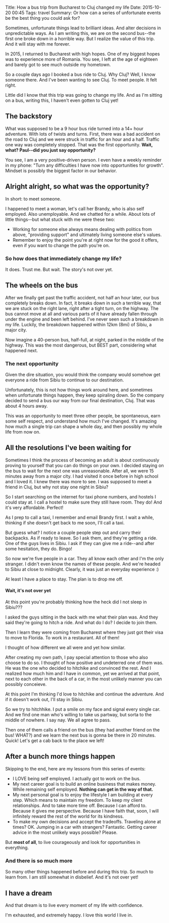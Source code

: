 Title: How a bus trip from Bucharest to Cluj changed my life
Date: 2015-10-20 00:45
Tags: travel 
Summary: Or how can a series of unfortunate events be the best thing you could ask for?

Sometimes, unfortunate things lead to brilliant ideas. And alter decisions in unpredictable ways. As I am writing this, we are on the second bus--the first one broke down in a horrible way. But I realize the value of this trip. And it will stay with me forever.

In 2015, I returned to Bucharest with high hopes. One of my biggest hopes was to experience more of Romania. You see, I left at the age of eighteen and barely got to see much outside my hometown.

So a couple days ago I booked a bus ride to Cluj. Why Cluj? Well, I know someone there. And I've been wanting to see Cluj. To meet people. It felt right.

Little did I know that this trip was going to change my life. And as I'm sitting on a bus, writing this, I haven't even gotten to Cluj yet!

## The backstory

What was supposed to be a 9 hour bus ride turned into a 14+ hour adventure. With lots of twists and turns. First, there was a bad accident on the road to Cluj and we were struck in traffic for an hour and a half. Traffic one way was completely stopped. That was the first opportunity. **Wait, what? Paul--did you just say opportunity?**

You see, I am a very positive-driven person. I even have a weekly reminder in my phone: "Turn any difficulties I have now into opportunities for growth". Mindset is possibly the biggest factor in our behavior.

## Alright alright, so what was the opportunity?
In short: to meet someone.

I happened to meet a woman, let's call her Brandy, who is also self employed. Also unemployable. And we chatted for a while. About lots of little things--but what stuck with me were these two:

* Working for someone else always means dealing with politics from above, "providing support" and ultimately living someone else's values.
* Remember to enjoy the point you're at right now for the good it offers, even if you want to change the path you're on.

### So how does that immediately change my life?
It does. Trust me. But wait. The story's not over yet.

## The wheels on the bus
After we finally get past the traffic accident, not half an hour later, our bus completely breaks down. In fact, it breaks down in such a terrible way, that we are stuck on the right lane, right after a tight turn, on the highway. The bus cannot move at all and various parts of it have already fallen through under the engine and been left behind. I've never seen such a breakdown in my life. Luckily, the breakdown happened within 12km (8mi) of Sibiu, a major city.

Now imagine a 40-person bus, half-full, at night, parked in the middle of the highway. This was the most dangerous, but BEST part, considering what happened next.

### The next opportunity
Given the dire situation, you would think the company would somehow get everyone a ride from Sibiu to continue to our destination.

Unfortunately, this is not how things work around here, and sometimes when unfortunate things happen, they keep spiraling down. So the company decided to send a bus our way from our final destination, Cluj. That was about 4 hours away.

This was an opportunity to meet three other people, be spontaneous, earn some self respect, and understand how much I've changed. It's amazing how much a single trip can shape a whole day, and then possibly my whole life from now on.

## All the resolutions I've been waiting for

Sometimes I think the process of becoming an adult is about continuously proving to yourself that you can do things on your own. I decided staying on the bus to wait for the next one was unreasonable. After all, we were 15 minutes away from a major city. I had visited it once before in high school and I loved it. I knew there was more to see. I was supposed to meet a friend in Cluj, but why not stay one night in Sibiu?

So I start searching on the internet for taxi phone numbers, and hostels I could stay at. I call a hostel to make sure they still have room. They do! And it's very affordable. Perfect!

As I prep to call a taxi, I remember and email Brandy first. I wait a while, thinking if she doesn't get back to me soon, I'll call a taxi.

But guess what? I notice a couple people step out and carry their backpacks. As if ready to leave. So I ask them, and they're getting a ride. One of the guys lives in Sibiu. I ask if they can give me a ride--and after some hesitation, they do. Bingo!

So now we're five people in a car. They all know each other and I'm the only stranger. I didn't even know the names of these people. And we're headed to Sibiu at close to midnight. Clearly, it was just an everyday experience :)

At least I have a place to stay. The plan is to drop me off.

#### Wait, it's not over yet

At this point you're probably thinking how the heck did I not sleep in Sibiu???

I asked the guys sitting in the back with me what their plan was. And they said they're going to hitch a ride. And what do I do? I decide to join them.

Then I learn they were coming from Bucharest where they just got their visa to move to Florida. To work in a restaurant. All of them!

I thought of how different we all were and yet how similar.

After creating my own path, I pay special attention to those who also choose to do so. I thought of how positive and undeterred one of them was. He was the one who decided to hitchike and convinced the rest. And I realized how much him and I have in common, yet we arrived at that point, next to each other in the back of a car, in the most unlikely manner you can possibly conceieve.

At this point I'm thinking I'd love to hitchike and continue the adventure. And if it doesn't work out, I'll stay in Sibiu.

So we try to hitchhike. I put a smile on my face and signal every single car. And we find one man who's willing to take us partway, but sorta to the middle of nowhere. I say nay. We all agree to pass.

Then one of them calls a friend on the bus (they had another friend on the bus! WHAT?) and we learn the next bus is gonna be there in 20 minutes. Quick! Let's get a cab back to the place we left!

## After a bunch more things happen
Skipping to the end, here are my lessons from this series of events:

* I LOVE being self employed. I actually got to work on the bus.
* My next career goal is to build an online business that makes money. While remaining self employed. <strong>Nothing can get in the way of that.</strong>
* My next personal goal is to enjoy the lifestyle I am building at every step. Which means to maintain my freedom. To keep my client relationships. And to take more time off. Because I can afford to. Because it gives me perspective. Because I have faith that, soon, I will infinitely reward the rest of the world for its kindness.
* To make my own decisions and accept the tradeoffs. Traveling alone at times? OK. Jumping in a car with strangers? Fantastic. Getting career advice in the most unlikely ways possible? Please.

But **most of all**, to live courageously and look for opportunities in everything.

### And there is so much more

So many other things happened before and during this trip. So much to learn from. I am still somewhat in disbelief. And it's not over yet!

## I have a dream

And that dream is to live every moment of my life with confidence.

I'm exhausted, and extremely happy. I love this world I live in.